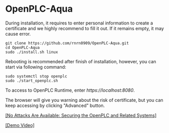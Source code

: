 # OpenPLC-Aqua

During installation, it requires to enter personal information to create a certificate and we highly recommend to fill it out. If it remains empty, it may cause error. 


````
git clone https://github.com/rnrn0909/OpenPLC-Aqua.git
cd OpenPLC-Aqua
sudo ./install.sh linux
````
Rebooting is recommended after finish of installation, however, you can start via following command:

````
sudo systemctl stop openplc
sudo ./start_openplc.sh
````

To access to OpenPLC Runtime, enter *https://localhost:8080*.

The browser will give you warning about the risk of certificate, but you can keep accessing by clicking "Advanced" button. 

[[No Attacks Are Available: Securing the OpenPLC and Related Systems]](https://dl.gi.de/items/83d49a5f-e2ad-4057-9355-85db62f53b45)

[[Demo Video]](https://youtu.be/knVTQfUdNfU)





